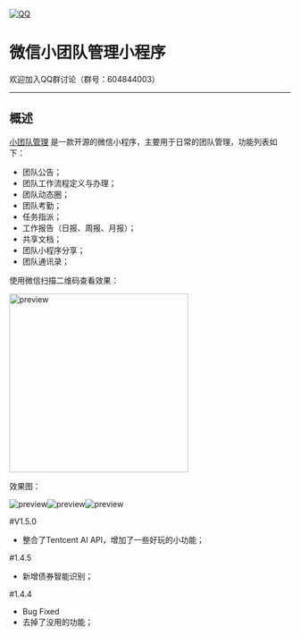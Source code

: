 [![QQ](http://pub.idqqimg.com/wpa/images/group.png)](https://jq.qq.com/?_wv=1027&k=5HWgxBZ)

微信小团队管理小程序
===================

欢迎加入QQ群讨论（群号：604844003）

----------

## 概述

[小团队管理](http://code.sumslack.com/projects.jsp?id=mql6e4afb4) 是一款开源的微信小程序，主要用于日常的团队管理，功能列表如下：
- 团队公告；
- 团队工作流程定义与办理；
- 团队动态圈；
- 团队考勤；
- 任务指派；
- 工作报告（日报、周报、月报）；
- 共享文档；
- 团队小程序分享；
- 团队通讯录；

使用微信扫描二维码查看效果：

<img src='http://h5.sumslack.com/img/mteam1.jpg' width='320' alt='preview' />


效果图：

<img src='http://h5.sumslack.com/img/mteam_preview1.jpg' alt='preview' /><img src='http://h5.sumslack.com/img/mteam_preview2.jpg' alt='preview' /><img src='http://h5.sumslack.com/img/mteam_preview3.jpg' alt='preview' />


#V1.5.0
- 整合了Tentcent AI API，增加了一些好玩的小功能；

#1.4.5
- 新增债券智能识别；

#1.4.4
- Bug Fixed
- 去掉了没用的功能；